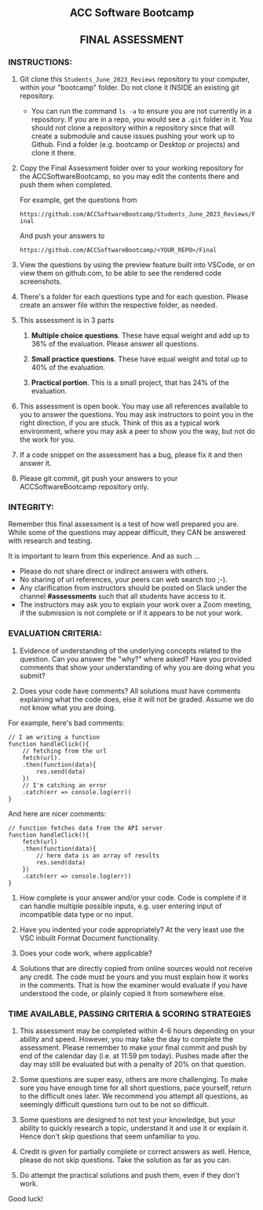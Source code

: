 <center>

## ACC Software Bootcamp
## FINAL ASSESSMENT


</center>

### INSTRUCTIONS:

1. Git clone this `Students_June_2023_Reviews` repository to your computer, within your "bootcamp" folder. Do not clone it INSIDE an existing git repository.

    - You can run the command `ls -a` to ensure you are not currently in a repository.  If you are in a repo, you would see a `.git` folder in it. You should not clone a repository within a repository since that will create a submodule and cause issues pushing your work up to Github. Find a folder (e.g. bootcamp or Desktop or projects) and clone it there. 

1. Copy the Final Assessment folder over to your working repository for the ACCSoftwareBootcamp, so you may edit the contents there and push them when completed.

    For example, get the questions from

    `https://github.com/ACCSoftwareBootcamp/Students_June_2023_Reviews/Final`

    And push your answers to

    `https://github.com/ACCSoftwareBootcamp/<YOUR_REPO>/Final`

    
1. View the questions by using the preview feature built into VSCode, or on view them on github.com, to be able to see the rendered code screenshots.

1. There's a folder for each questions type and for each question.  Please create an answer file within the respective folder, as needed.  

1. This assessment is in 3 parts

    1. **Multiple choice questions**. These have equal weight and add up to 36% of the evaluation. Please answer all questions.

    2. **Small practice questions**.  These have equal weight and total up to 40% of the evaluation.

    3. **Practical portion**.  This is a small project, that has 24% of the evaluation.

1. This assessment is open book.  You may use all references available to you to answer the questions. You may ask instructors to point you in the right direction, if you are stuck. Think of this as a typical work environment, where you may ask a peer to show you the way, but not do the work for you.

1. If a code snippet on the assessment has a bug, please fix it and then answer it.

1. Please git commit, git push your answers to your ACCSoftwareBootcamp repository only.

### INTEGRITY: 

Remember this final assessment is a test of how well prepared you are. While some of the questions may appear difficult, they CAN be answered with research and testing. 

It is important to learn from this experience. And as such ...

- Please do not share direct or indirect answers with others.
- No sharing of url references, your peers can web search too ;-).
- Any clarification from instructors should be posted on Slack under the channel **#assessments** such that all students have access to it.
- The instructors may ask you to explain your work over a Zoom meeting, if the submission is not complete or if it appears to be not your work.


### EVALUATION CRITERIA:

1. Evidence of understanding of the underlying concepts related to the question. Can you answer the "why?" where asked? Have you provided comments that show your understanding of why you are doing what you submit?

1. Does your code have comments? All solutions must have comments explaining what the code does, else it will not be graded. Assume we do not know what you are doing.

For example, here's bad comments:

```
// I am writing a function
function handleClick(){
    // fetching from the url
    fetch(url).
    .then(function(data){
        res.send(data)
    })
    // I'm catching an error
    .catch(err => console.log(err))
}
```

And here are nicer comments:

```
// function fetches data from the API server
function handleClick(){
    fetch(url)
    .then(function(data){
        // here data is an array of results
        res.send(data)
    })
    .catch(err => console.log(err))
}
```

1. How complete is your answer and/or your code.  Code is complete if it can handle multiple possible inputs, e.g. user entering input of incompatible data type or no input.

1. Have you indented your code appropriately? At the very least use the VSC inbuilt Format Document functionality.

1. Does your code work, where applicable?

1. Solutions that are directly copied from online sources would not receive any credit. The code must be yours and you must explain how it works in the comments. That is how the examiner would evaluate if you have understood the code, or plainly copied it from somewhere else.


### TIME AVAILABLE, PASSING CRITERIA & SCORING STRATEGIES

1. This assessment may be completed within 4-6 hours depending on your ability and speed. However, you may take the day to complete the assessment. Please remember to make your final commit and push by end of the calendar day (i.e. at 11:59 pm today). Pushes made after the day may still be evaluated but with a penalty of 20% on that question.

1. Some questions are super easy, others are more challenging. To make sure you have enough time for all short questions, pace yourself, return to the difficult ones later. We recommend you attempt all questions, as seemingly difficult questions turn out to be not so difficult.

1. Some questions are designed to not test your knowledge, but your ability to quickly research a topic, understand it and use it or explain it. Hence don't skip questions that seem unfamiliar to you.

1. Credit is given for partially complete or correct answers as well. Hence, please do not skip questions. Take the solution as far as you can.

1. Do attempt the practical solutions and push them, even if they don't work.

Good luck! 
